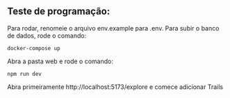 ## Teste de programação:

Para rodar, renomeie o arquivo env.example para .env. Para subir o banco de dados, rode o comando:

```
docker-compose up
```

Abra a pasta web e rode o comando:

```
npm run dev
```

Abra primeiramente http://localhost:5173/explore e comece adicionar Trails